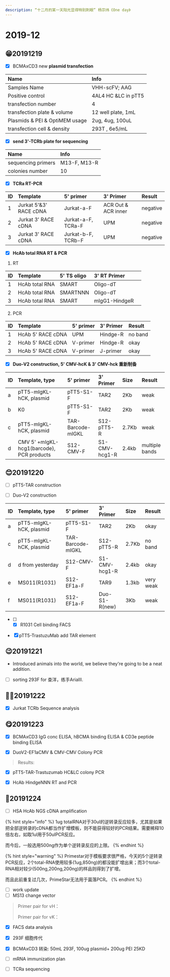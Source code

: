 ```yaml
---
description: “十二月的某一天阳光显得特别刺眼” 杨宗纬《One day》
---
```


# 2019-12

## 😁20191219

* [x] BCMAxCD3 new **plasmid transfection**

| Name | Info |
| :--- | :--- |
| Samples Name | VHH-scFV; AAG |
| Positive control | 4AL4 HC &LC in pTT5 |
| transfection number | 4 |
| transfection plate & volume | 12 well plate, 1mL |
| Plasmids & PEI & OptiMEM usage | 2ug, 4ug, 100uL |
| transfection cell & density | 293T , 6e5/mL |

* [x] **send 3'-TCRb plate for sequencing**  

| Name | Info |
| :--- | :--- |
| sequencing primers | M13-F, M13-R |
| colonies number | 10 |

* [x] **TCRa RT-PCR**

| ID | Template | 5'  primer | 3' Primer | Result |
| :--- | :--- | :--- | :--- | :--- |
| 1 | Jurkat 5'&3' RACE cDNA | Jurkat-a-F | ACR Out & ACR inner | negative |
| 2 | Jurkat 3' RACE cDNA | Jurkat-a-F, TCRa-F | UPM | negative |
| 3 | Jurkat 3' RACE cDNA | Jurkat-b-F, TCRb-F | UPM | negative |

* [x] **HcAb total RNA RT &  PCR**

1. RT

| ID | Template | 5'  TS oligo  | 3' RT Primer |  |
| :--- | :--- | :--- | :--- | :--- |
| 1 | HcAb total RNA | SMART | Oligo-dT |  |
| 2 | HcAb total RNA | SMARTNNN | Oligo-dT |  |
| 3 | HcAb total RNA | SMART | mIgG1-HindgeR |  |

2. PCR

| ID | Template | 5'  primer | 3' Primer | Result |
| :--- | :--- | :--- | :--- | :--- |
| 1 | HcAb 5' RACE cDNA | UPM | Hindge-R | no band |
| 2 | HcAb 5' RACE cDNA | V-primer | Hindge-R | okay |
| 3 | HcAb 5' RACE cDNA | V-primer | J-primer | okay |

* [x] **Duo-V2 construction, 5' CMV-hcK & 3' CMV-hck 重新制备**

| ID | Template, type | 5'  primer | 3' Primer | Size | Result |
| :--- | :--- | :--- | :--- | :--- | :--- |
| a | pTT5-mIgKL-hCK, plasmid | pTT5-S1-F | TAR2 | 2Kb | weak |
| b | K0 | pTT5-S1-F | TAR2 | 2Kb | weak |
| c | pTT5-mIgKL-hCK, plasmid | TAR-Barcode-mIGKL | S12-pTT5-R | 2.7Kb | weak |
| d |  CMV 5' +mIgKL-hcg1\(barcode\), PCR products | S12-CMV-F | S1-CMV-hcg1-R | 2.4kb | multiple bands |

## 😊20191220

* [ ] pTT5-TAR construction



* [ ] Duo-V2 construction

| ID | Template, type | 5'  primer | 3' Primer | Size | Result |
| :--- | :--- | :--- | :--- | :--- | :--- |
| a | pTT5-mIgKL-hCK, plasmid | pTT5-S1-F | TAR2 | 2Kb | okay |
| c | pTT5-mIgKL-hCK, plasmid | TAR-Barcode-mIGKL | S12-pTT5-R | 2.7Kb | no band  |
| d |  d from yesterday | S12-CMV-F | S1-CMV-hcg1-R | 2.4kb | okay  |
| e | MS011\(R1031\) | S12-EF1a-F | TAR9 | 1.3kb | very weak |
| f | MS011\(R1031\) | S12-EF1a-F | Duo-S1-R\(new\) | 3Kb | weak |

* [ ] * [x] R1031 Cell binding FACS
* [x] pTT5-TrastuzuMab add TAR element



## 😉20191221

* Introduced animals into the world, we believe they're going to be a neat addition.
* [ ] sorting 293F for 查洋，练手AriaIII.

## 🤷‍♂️20191222

* [x] Jurkat TCRb Sequence analysis

## 😋20191223

* [x] BCMAxCD3 IgG conc ELISA, hBCMA binding ELISA & CD3e peptide binding ELISA



* [x] DuoV2-EF1aCMV & CMV-CMV Colony PCR

> Results:

* [x] pTT5-TAR-Trastuzumab HC&LC colony PCR



* [x] HcAb HindgeNNN RT and PCR



## 🤨20191224

* [ ] HSA HcAb NGS cDNA amplification

{% hint style="info" %}
1ug totalRNA对于30ul的逆转录反应较多，尤其是如果把全部逆转录的cDNA都当作扩增模板，则不能获得较好的PCR结果。需要稀释10倍左右，如取1ul用于50ulPCR反应。

而今后，一般选用500ng作为单个逆转录反应的上限。
{% endhint %}

{% hint style="warning" %}
Primestar对于模板要求很严格，今天的5个逆转录PCR反应，2个total-RNA使用较多\(1ug,850ng\)的都没能扩增出来；而3个total-RNA相对较少\(500ng,200ng,200ng\)的样品则得到了扩增。

而且此前重复过几次，PrimeStar无法用于菌落PCR。
{% endhint %}

* [ ] work update
* [ ] MS13 change vector

> Primer pair for vH：
>
> Primer pair for vK：

* [x] FACS data analysis
* [x] 293F 细胞传代
* [x] BCMAxCD3 转染: 50mL 293F, 100ug plasmid+ 200ug PEI 25KD
* [ ]  mRNA immunization plan
* [ ] TCRa sequencing



